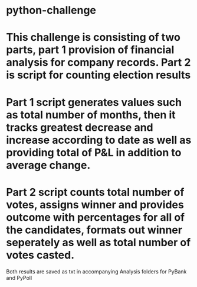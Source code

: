 # python-challenge

# This challenge is consisting of two parts, part 1 provision of financial analysis for company records. Part 2 is script for counting election results
# Part 1 script generates values such as total number of months, then it tracks greatest decrease and increase according to date as well as providing total of P&L in addition to average change.
# Part 2 script counts total number of votes, assigns winner and provides outcome with percentages for all of the candidates, formats out winner seperately as well as total number of votes casted.
Both results are saved as txt in accompanying Analysis folders for PyBank and PyPoll 
